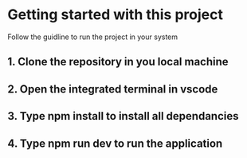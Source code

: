 # Getting started with this project

Follow the guidline to run the project in your system

## 1. Clone the repository in you local machine
## 2. Open the integrated terminal in vscode
## 3. Type npm install to install all dependancies
## 4. Type npm run dev to run the application